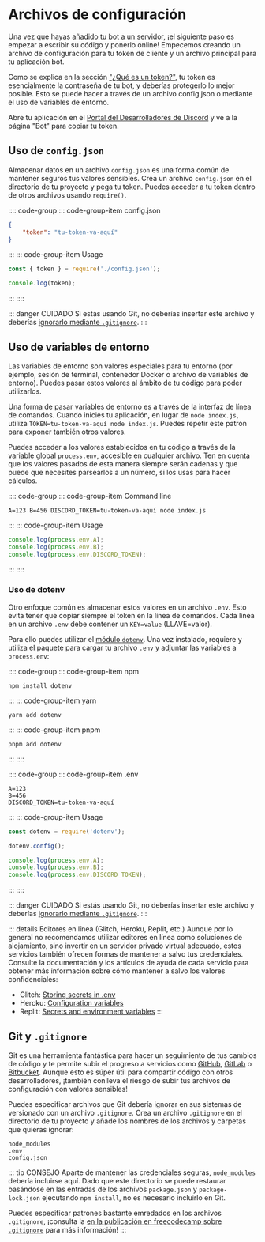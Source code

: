 # Archivos de configuración

Una vez que hayas [añadido tu bot a un servidor](/preparations/adding-your-bot-to-servers.html#agregando-tu-bot-a-servidores), ¡el siguiente paso es empezar a escribir su código y ponerlo online! Empecemos creando un archivo de configuración para tu token de cliente y un archivo principal para tu aplicación bot.

Como se explica en la sección [&#34;¿Qué es un token?&#34;](/preparations/setting-up-a-bot-application.html#¿que-es-un-token), tu token es esencialmente la contraseña de tu bot, y deberías protegerlo lo mejor posible. Esto se puede hacer a través de un archivo config.json o mediante el uso de variables de entorno.

Abre tu aplicación en el [Portal del Desarrolladores de Discord](https://discord.com/developers/applications) y ve a la página "Bot" para copiar tu token.

## Uso de `config.json`

Almacenar datos en un archivo `config.json` es una forma común de mantener seguros tus valores sensibles. Crea un archivo `config.json` en el directorio de tu proyecto y pega tu token. Puedes acceder a tu token dentro de otros archivos usando `require()`.

:::: code-group
::: code-group-item config.json

```json
{
	"token": "tu-token-va-aquí"
}
```

:::
::: code-group-item Usage

```js
const { token } = require('./config.json');

console.log(token);
```

:::
::::

::: danger CUIDADO
Si estás usando Git, no deberías insertar este archivo y deberías [ignorarlo mediante `.gitignore`](/creating-your-bot/#git-y-gitignore).
:::

## Uso de variables de entorno

Las variables de entorno son valores especiales para tu entorno (por ejemplo, sesión de terminal, contenedor Docker o archivo de variables de entorno). Puedes pasar estos valores al ámbito de tu código para poder utilizarlos.

Una forma de pasar variables de entorno es a través de la interfaz de línea de comandos. Cuando inicies tu aplicación, en lugar de `node index.js`, utiliza `TOKEN=tu-token-va-aquí node index.js`. Puedes repetir este patrón para exponer también otros valores.

Puedes acceder a los valores establecidos en tu código a través de la variable global `process.env`, accesible en cualquier archivo. Ten en cuenta que los valores pasados de esta manera siempre serán cadenas y que puede que necesites parsearlos a un número, si los usas para hacer cálculos.

:::: code-group
::: code-group-item Command line

```sh:no-line-numbers
A=123 B=456 DISCORD_TOKEN=tu-token-va-aquí node index.js
```

:::
::: code-group-item Usage

```js
console.log(process.env.A);
console.log(process.env.B);
console.log(process.env.DISCORD_TOKEN);
```

:::
::::

### Uso de dotenv

Otro enfoque común es almacenar estos valores en un archivo `.env`. Esto evita tener que copiar siempre el token en la línea de comandos. Cada línea en un archivo `.env` debe contener un `KEY=value` (LLAVE=valor).

Para ello puedes utilizar el [módulo `dotenv`](https://www.npmjs.com/package/dotenv). Una vez instalado, requiere y utiliza el paquete para cargar tu archivo `.env` y adjuntar las variables a `process.env`:

:::: code-group
::: code-group-item npm

```sh:no-line-numbers
npm install dotenv
```

:::
::: code-group-item yarn

```sh:no-line-numbers
yarn add dotenv
```

:::
::: code-group-item pnpm

```sh:no-line-numbers
pnpm add dotenv
```

:::
::::

:::: code-group
::: code-group-item .env

```
A=123
B=456
DISCORD_TOKEN=tu-token-va-aquí
```

:::
::: code-group-item Usage

```js
const dotenv = require('dotenv');

dotenv.config();

console.log(process.env.A);
console.log(process.env.B);
console.log(process.env.DISCORD_TOKEN);
```

:::
::::

::: danger CUIDADO
Si estás usando Git, no deberías insertar este archivo y deberías [ignorarlo mediante `.gitignore`](/creating-your-bot/#git-y-gitignore).
:::

::: details Editores en línea (Glitch, Heroku, Replit, etc.)
Aunque por lo general no recomendamos utilizar editores en línea como soluciones de alojamiento, sino invertir en un servidor privado virtual adecuado, estos servicios también ofrecen formas de mantener a salvo tus credenciales. Consulte la documentación y los artículos de ayuda de cada servicio para obtener más información sobre cómo mantener a salvo los valores confidenciales:

- Glitch: [Storing secrets in .env](https://glitch.happyfox.com/kb/article/18)
- Heroku: [Configuration variables](https://devcenter.heroku.com/articles/config-vars)
- Replit: [Secrets and environment variables](https://docs.replit.com/repls/secrets-environment-variables)
  :::

## Git y `.gitignore`

Git es una herramienta fantástica para hacer un seguimiento de tus cambios de código y te permite subir el progreso a servicios como [GitHub](https://github.com/), [GitLab](https://about.gitlab.com/) o [Bitbucket](https://bitbucket.org/product). Aunque esto es súper útil para compartir código con otros desarrolladores, ¡también conlleva el riesgo de subir tus archivos de configuración con valores sensibles!

Puedes especificar archivos que Git debería ignorar en sus sistemas de versionado con un archivo `.gitignore`. Crea un archivo `.gitignore` en el directorio de tu proyecto y añade los nombres de los archivos y carpetas que quieras ignorar:

```
node_modules
.env
config.json
```

::: tip CONSEJO
Aparte de mantener las credenciales seguras, `node_modules` debería incluirse aquí. Dado que este directorio se puede restaurar basándose en las entradas de los archivos `package.json` y `package-lock.json` ejecutando `npm install`, no es necesario incluirlo en Git.

Puedes especificar patrones bastante emredados en los archivos `.gitignore`, ¡consulta la [en la publicación en freecodecamp sobre `.gitignore`](https://www.freecodecamp.org/espanol/news/gitignore-explicado-que-es-y-como-agregar-a-tu-repositorio) para más información!
:::
